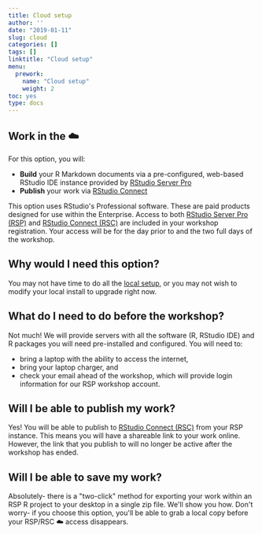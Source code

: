 ```yaml
---
title: Cloud setup
author: ''
date: "2019-01-11"
slug: cloud
categories: []
tags: []
linktitle: "Cloud setup"
menu:
  prework:
    name: "Cloud setup"
    weight: 2
toc: yes
type: docs
---
```



## Work in the :cloud:

For this option, you will:

- **Build** your R Markdown documents via a pre-configured, web-based RStudio IDE instance provided by [RStudio Server Pro](https://www.rstudio.com/products/rstudio-server-pro/)
- **Publish** your work via [RStudio Connect](https://www.rstudio.com/products/connect/)

This option uses RStudio's Professional software. These are paid products designed for use within the Enterprise. Access to both [RStudio Server Pro (RSP)](https://www.rstudio.com/products/rstudio-server-pro/) and [RStudio Connect (RSC)](https://www.rstudio.com/products/connect/) are included in your workshop registration. Your access will be for the day prior to and the two full days of the workshop.

## Why would I need this option?

You may not have time to do all the [local setup](../local), or you may not wish to modify your local install to upgrade right now.

## What do I need to do before the workshop?

Not much! We will provide servers with all the software (R, RStudio IDE) and R packages you will need pre-installed and configured. You will need to:

- bring a laptop with the ability to access the internet,
- bring your laptop charger, and
- check your email ahead of the workshop, which will provide login information for our RSP workshop account.

## Will I be able to publish my work?

Yes! You will be able to publish to [RStudio Connect (RSC)](https://www.rstudio.com/products/connect/) from your RSP instance. This means you will have a shareable link to your work online. However, the link that you publish to will no longer be active after the workshop has ended.

## Will I be able to save my work?

Absolutely- there is a "two-click" method for exporting your work within an RSP R project to your desktop in a single zip file. We'll show you how. Don't worry- if you choose this option, you'll be able to grab a local copy before your RSP/RSC :cloud: access disappears.
